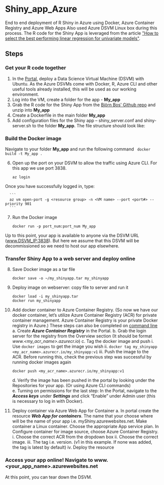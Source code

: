 # Shiny_app_Azure
End to end deployment of R Shiny in Azure using Docker, Azure Container Registry and Azure Web Apps
Also used Azure DSVM Linux box during this process.
The R code for the Shiny App is leveraged from the article ["How to select the best performing linear regression for univariate models"](https://medium.freecodecamp.org/learn-how-to-select-the-best-performing-linear-regression-for-univariate-models-e9d429c40581).

## Steps
### Get your R code together
1. In the [Portal](www.portal.azure.com), deploy a Data Science Virtual Machine (DSVM) with Ubuntu. As the Azure DSVMs come with Docker, R, Azure CLI and other useful tools already installed, this will be used as our working environment.
2. Log into the VM, create a folder for the app - **My_app**
3. Grab the R code for the Shiny App from the [Björn Bos' Github repo](https://github.com/bjoernbos/linear_model_selection) and unzip into **My_app**
4. Create a Dockerfile in the main folder **My_app**
5. Add configuration files for the Shiny app – shiny_server.conf and shiny-server.sh to the folder **My_app**. The file structure should look like: 
### Build the Docker image
Navigate to your folder **My_app** and run the following command
      ``` 
      docker build -t My_app . 
      ```

6.	Open up the port on your DSVM to allow the traffic using Azure CLI. For this app we use port 3838.

      ```
      az login
      ```
    
Once you have successfully logged in, type:

      ```
      az vm open-port -g <resource group> -n <VM name> --port <port#> --priority 901
      ```
    
7.	Run the Docker image

      ```
      docker run -p port_num:port_num My_app
      ```
    
Up to this point, your app is available to anyone via the DSVM URL (www.DSVM_IP:3838). But here we assume that this DSVM will be decommissioned so we need to host our app elsewhere.
### Transfer Shiny App to a web server and deploy online
8.	Save Docker image as a tar file

      ```
      docker save -o ~/my_shinyapp.tar my_shinyapp
      ```
    
9.	Deploy image on webserver: copy file to server and run it

      ```
      docker load -i my_shinyapp.tar
      docker run my_shinyapp 
     ```

    
10.	Add docker container to Azure Container Registry.
(So now we have our docker container, let’s utilize Azure Container Registry (ACR) for private container management. Azure Container Registry is your private Docker registry in Azure.) These steps can also be completed on [command line]( https://docs.microsoft.com/en-us/azure/container-instances/container-instances-tutorial-prepare-acr) 
    a.	Create ***Azure Container Registry*** in the Portal.
    b.	Grab the login server for the registry from the Overview section (It should be format *www.<my_acr_name>.azurecr.io*)
    c.	Tag the docker image and push
        i.	Use ``` docker images ```  to get the image you wish
        ii.	``` docker tag my_shinyapp <my_acr_name>.azurecr.io/my_shinyapp:v1 ```
        iii.	Push the image to the ACR. Before running this, check the previous step was successful by running docker images again
      ```
      docker push <my_acr_name>.azurecr.io/my_shinyapp:v1
      ```            
    d.	Verify the image has been pushed in the portal by looking under the Repositories for your app. (Or using Azure CLI commands)   
    e.	Turning on permissions for the last step: In the Portal, navigate to the ***Access keys*** under ***Settings*** and click “Enable” under Admin user (this is necessary to log in with Docker). 
    
11.	Deploy container via Azure Web App for Container
    a.	In portal create the resource ***Web App for containers***. The name that your choose where will be the name of your app i.e. myShiny.azurewebsites.net. Make container a Linux container.  Choose the appropriate App service plan. In Configure container for image source, choose Azure Container Registry.
      i.	Choose the correct ACR from the dropdown box
      ii.	Choose the correct image. 
      iii.	The tag i.e. version. (v1 in this example. If none was added, the tag is latest by default)
      iv.	Deploy the resource
### Access your app online! Navigate to www.<your_app_name>.azurewebsites.net
At this point, you can tear down the DSVM. 
